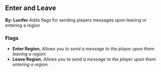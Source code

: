 ## Enter and Leave
**By: Lucifer**
Adds flags for sending players messages upon leaving or entering a region
<br>

### Flags
* **Enter Region**, *Allows you to send a message to the player upon them leaving a region.*
* **Leave Region**, *Allows you to send a message to the player upon them entering a region.*